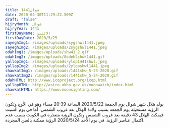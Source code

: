 ```yaml
---
title: شوال1441
date: 2020-04-30T11:29:22.509Z
draft: "false"
hijryMonth: شوال
hijryYear: 1441
firstDayName: الاثنين
firstDayDate: 2020/5/25
sayeghImg1: /images/uploads/sygshwl1441.jpeg
sayeghImg2: /images/uploads/2sygshwl1441.jpeg
odahImg1: /images/uploads/shw41_2.gif
odahImg2: /images/uploads/8odeh2shwk1441.gif
yallopImg1: /images/uploads/ylop1441shwl.jpeg
yallopImg2: /images/uploads/2ylopshwl1441.jpeg
shawkatImg1: /images/uploads/1441shw_5-23-2020.gif
shawkatImg2: /images/uploads/1441shw_5-24-2020.gif
odahHTML: http://www.icoproject.org/icop.html
yallopHTML: http://astro.ukho.gov.uk/moonwatch/index.html
shawkatHTML: https://www.moonsighting.com/
---
```

يولد هلال شهر شوال يوم الجمعة 2020/5/22 الساعة 20:39 مساء وهو في الأوج وتكون الرؤية مستحيلة يوم الجمعه بسبب ولادة الهلال بعد غروب الشمس. أما في يوم السبت فيمكث الهلال 43 دقيقة بعد غروب الشمس وتكون الرؤية متعذرة في الكويت بسبب عدم اكتمال عناصر الرؤية.
في يوم الأحد 2020/5/24 الرؤية ممكنة بالعين المجردة.